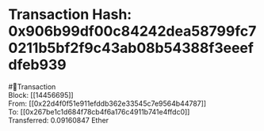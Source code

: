 
Transaction Hash: 0x906b99df00c84242dea58799fc70211b5bf2f9c43ab08b54388f3eeefdfeb939
====================================================================================
  
#💸Transaction  
Block: [[14456695]]  
From: [[0x22d4f0f51e911efddb362e33545c7e9564b44787]]  
To: [[0x267be1c1d684f78cb4f6a176c4911b741e4ffdc0]]  
Transferred: 0.09160847 Ether
